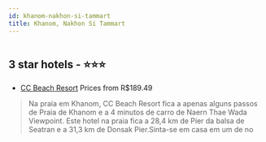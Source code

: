 ```yaml
---
id: khanom-nakhon-si-tammart
title: Khanom, Nakhon Si Tammart
---
```


<center><img src="https://i.travelapi.com/hotels/47000000/46100000/46093600/46093533/66a061f2_z.jpg" alt="" /></center>


##  3 star hotels - ⭐️⭐️⭐️

-    [CC Beach Resort](https://www.hurb.com/br/aud/https://www.hurb.com/br/hotels/khanom/cc-beach-resort-HT-Z9LT?cmp=18055) Prices from R$189.49
   > Na praia em Khanom, CC Beach Resort fica a apenas alguns passos de Praia de Khanom e a 4 minutos de carro de Naern Thae Wada Viewpoint.  Este hotel na praia fica a 28,4 km de Píer da balsa de Seatran e a 31,3 km de Donsak Pier.Sinta-se em casa em um de no
